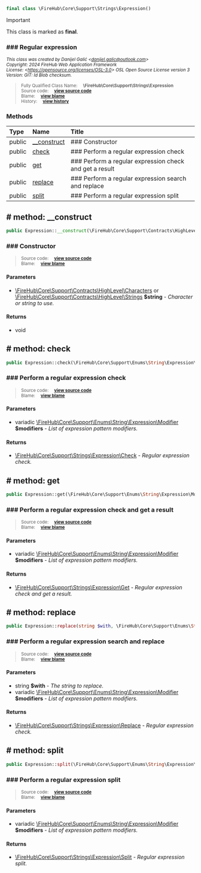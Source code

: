 ```php
final class \FireHub\Core\Support\Strings\Expression()
```





> [!IMPORTANT]
This class is marked as **final**.





### ### Regular expression



<sub>_This class was created by Danijel Galić &lt;danijel.galic@outlook.com&gt;_</sub><br/><sub>_Copyright: 2024 FireHub Web Application Framework_</sub><br/><sub>_License: &lt;https://opensource.org/licenses/OSL-3.0&gt; OSL Open Source License version 3_</sub><br/><sub>_Version: GIT: $Id$ Blob checksum._</sub>

><sub>Fully Qualified Class Name:  **\FireHub\Core\Support\Strings\Expression**</sub><br/>
    <sub>Source code:  **[view source code](https://github.com/The-FireHub-Project/Core/blob/develop-pre-alpha-m1/src/support/strings/firehub.Expression.php#L29)**</sub><br/>
        <sub>Blame:  **[view blame](https://github.com/The-FireHub-Project/Core/blame/develop-pre-alpha-m1/src/support/strings/firehub.Expression.php)**</sub><br/>
        <sub>History:  **[view history](https://github.com/The-FireHub-Project/Core/commits/develop-pre-alpha-m1/src/support/strings/firehub.Expression.php)**</sub>


### Methods
| Type | Name | Title |
|:-----|:-----|:------|
|public|<a href="#__construct()">__construct</a>|### Constructor|
|public|<a href="#check()">check</a>|### Perform a regular expression check|
|public|<a href="#get()">get</a>|### Perform a regular expression check and get a result|
|public|<a href="#replace()">replace</a>|### Perform a regular expression search and replace|
|public|<a href="#split()">split</a>|### Perform a regular expression split|

<h2><a name="__construct()"># method: __construct</a></h2>

```php
public Expression::__construct(\FireHub\Core\Support\Contracts\HighLevel\Characters|\FireHub\Core\Support\Contracts\HighLevel\Strings $string):void
```











### ### Constructor



><sub>Source code:  **[view source code](https://github.com/The-FireHub-Project/Core/blob/develop-pre-alpha-m1/src/support/strings/firehub.Expression.php#L44)**</sub><br/>
        <sub>Blame:  **[view blame](https://github.com/The-FireHub-Project/Core/blame/develop-pre-alpha-m1/src/support/strings/firehub.Expression.php#L44)**</sub>
#### Parameters

* [\FireHub\Core\Support\Contracts\HighLevel\Characters](./Wiki-Characters) or [\FireHub\Core\Support\Contracts\HighLevel\Strings](./Wiki-Strings) **$string** - _Character or string to use._
#### Returns

* void
<h2><a name="check()"># method: check</a></h2>

```php
public Expression::check(\FireHub\Core\Support\Enums\String\Expression\Modifier ...$modifiers):\FireHub\Core\Support\Strings\Expression\Check
```











### ### Perform a regular expression check



><sub>Source code:  **[view source code](https://github.com/The-FireHub-Project/Core/blob/develop-pre-alpha-m1/src/support/strings/firehub.Expression.php#L61)**</sub><br/>
        <sub>Blame:  **[view blame](https://github.com/The-FireHub-Project/Core/blame/develop-pre-alpha-m1/src/support/strings/firehub.Expression.php#L61)**</sub>
#### Parameters

* variadic [\FireHub\Core\Support\Enums\String\Expression\Modifier](./Wiki-Modifier) **$modifiers** - _List of expression pattern modifiers._
#### Returns

* [\FireHub\Core\Support\Strings\Expression\Check](./Wiki-Check) - _Regular expression check._
<h2><a name="get()"># method: get</a></h2>

```php
public Expression::get(\FireHub\Core\Support\Enums\String\Expression\Modifier ...$modifiers):\FireHub\Core\Support\Strings\Expression\Get
```











### ### Perform a regular expression check and get a result



><sub>Source code:  **[view source code](https://github.com/The-FireHub-Project/Core/blob/develop-pre-alpha-m1/src/support/strings/firehub.Expression.php#L80)**</sub><br/>
        <sub>Blame:  **[view blame](https://github.com/The-FireHub-Project/Core/blame/develop-pre-alpha-m1/src/support/strings/firehub.Expression.php#L80)**</sub>
#### Parameters

* variadic [\FireHub\Core\Support\Enums\String\Expression\Modifier](./Wiki-Modifier) **$modifiers** - _List of expression pattern modifiers._
#### Returns

* [\FireHub\Core\Support\Strings\Expression\Get](./Wiki-Get) - _Regular expression check and get a result._
<h2><a name="replace()"># method: replace</a></h2>

```php
public Expression::replace(string $with, \FireHub\Core\Support\Enums\String\Expression\Modifier ...$modifiers):\FireHub\Core\Support\Strings\Expression\Replace
```











### ### Perform a regular expression search and replace



><sub>Source code:  **[view source code](https://github.com/The-FireHub-Project/Core/blob/develop-pre-alpha-m1/src/support/strings/firehub.Expression.php#L102)**</sub><br/>
        <sub>Blame:  **[view blame](https://github.com/The-FireHub-Project/Core/blame/develop-pre-alpha-m1/src/support/strings/firehub.Expression.php#L102)**</sub>
#### Parameters

* string **$with** - _The string to replace._
* variadic [\FireHub\Core\Support\Enums\String\Expression\Modifier](./Wiki-Modifier) **$modifiers** - _List of expression pattern modifiers._
#### Returns

* [\FireHub\Core\Support\Strings\Expression\Replace](./Wiki-Replace) - _Regular expression check._
<h2><a name="split()"># method: split</a></h2>

```php
public Expression::split(\FireHub\Core\Support\Enums\String\Expression\Modifier ...$modifiers):\FireHub\Core\Support\Strings\Expression\Split
```











### ### Perform a regular expression split



><sub>Source code:  **[view source code](https://github.com/The-FireHub-Project/Core/blob/develop-pre-alpha-m1/src/support/strings/firehub.Expression.php#L121)**</sub><br/>
        <sub>Blame:  **[view blame](https://github.com/The-FireHub-Project/Core/blame/develop-pre-alpha-m1/src/support/strings/firehub.Expression.php#L121)**</sub>
#### Parameters

* variadic [\FireHub\Core\Support\Enums\String\Expression\Modifier](./Wiki-Modifier) **$modifiers** - _List of expression pattern modifiers._
#### Returns

* [\FireHub\Core\Support\Strings\Expression\Split](./Wiki-Split) - _Regular expression split._